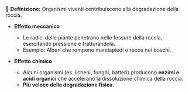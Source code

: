 
🔹 **Definizione:** Organismi viventi contribuiscono alla degradazione della roccia.

- **Effetto meccanico**
    
    - Le radici delle piante penetrano nelle fessure della roccia, esercitando pressione e fratturandola.
    - Esempio: Alberi che rompono marciapiedi o rocce nei boschi.

- **Effetto chimico**
    
    - Alcuni organismi (es. licheni, funghi, batteri) producono **enzimi e acidi organici** che accelerano la dissoluzione chimica della roccia.
    - **Più veloce della degradazione fisica**.